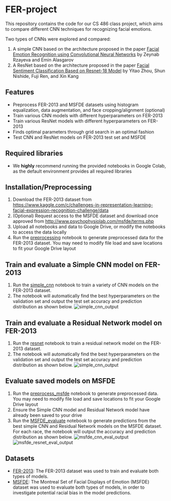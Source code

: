 # FER-project

This repository contains the code for our CS 486 class project, which aims to compare different CNN techniques for recognizing facial emotions. 

Two types of CNNs were explored and compared:
1. A simple CNN based on the architecture proposed in the paper [Facial Emotion Recognition using Convolutional Neural Networks](https://ieeexplore-ieee-org.proxy.lib.uwaterloo.ca/abstract/document/8981757) by Zeynab Rzayeva and Emin Alasgarov
2. A ResNet based on the architecture proposed in the paper [Facial Sentiment Classification Based on Resnet-18 Model](https://ieeexplore-ieee-org.proxy.lib.uwaterloo.ca/stamp/stamp.jsp?tp=&arnumber=8990979&tag=1) by Yitao Zhou, Shun Nishide, Fuji Ren, and Xin Kang

## Features
- Preprocess FER-2013 and MSFDE datasets using histogram equalization, data augmentation, and face cropping/alignment (optional)
- Train various CNN models with different hyperparameters on FER-2013
- Train various ResNet models with different hyperparameters on FER-2013
- Finds optimal parameters through grid search in an optimal fashion
- Test CNN and ResNet models on FER-2013 test set and MSFDE

## Required libraries
- We **highly** recommend running the provided notebooks in Google Colab, as the default environment provides all required libraries

## Installation/Preprocessing
1. Download the FER-2013 dataset from https://www.kaggle.com/c/challenges-in-representation-learning-facial-expression-recognition-challenge/data
2. (Optional) Request access to the MSFDE dataset and download once approved from http://www.psychophysiolab.com/msfde/terms.php
3. Upload all notebooks and data to Google Drive, or modify the notebooks to access the data locally
4. Run the [preprocessing](https://github.com/melanieren/FER-project/blob/main/preprocessing.ipynb) notebook to generate preprocessed data for the FER-2013 dataset. You may need to modify file load and save locations to fit your Google Drive layout

## Train and evaluate a Simple CNN model on FER-2013
1. Run the [simple_cnn](https://github.com/melanieren/FER-project/blob/main/simple_CNN.ipynb) notebook to train a variety of CNN models on the FER-2013 dataset.
2. The notebook will automatically find the best hyperparameters on the validation set and output the test set accuracy and prediction distribution as shown below.
![simple_cnn_output](images/simple_CNN_output.jpg?raw=true "Simple CNN Output")

## Train and evaluate a Residual Network model on FER-2013
1. Run the [resnet](https://github.com/melanieren/FER-project/blob/main/resnet.ipynb) notebook to train a residual network model on the FER-2013 dataset.
2. The notebook will automatically find the best hyperparameters on the validation set and output the test set accuracy and prediction distribution as shown below.
![simple_cnn_output](images/simple_CNN_output.jpg?raw=true "Simple CNN Output")

## Evaluate saved models on MSFDE
1. Run the [preprocess_msfde](https://github.com/melanieren/FER-project/blob/main/preprocess_msfde.ipynb) notebook to generate preprocessed data. You may need to modify file load and save locations to fit your Google Drive layout
2. Ensure the Simple CNN model and Residual Network model have already been saved to your drive
3. Run the [MSFDE_evaluate](https://github.com/melanieren/FER-project/blob/main/MSFDE_evaluate.ipynb) notebook to generate predictions from the best simple CNN and Residual Network models on the MSFDE dataset. For each race, the notebook will output the accuracy and prediction distribution as shown below.
![msfde_cnn_eval_output](images/msfde_eval_cnn_output.jpg?raw=true "MSFDE CNN Output")
![msfde_resnet_eval_output](images/msfde_eval_resnet_output.jpg?raw=true "MSFDE Resnet Output")

## Datasets 
- [FER-2013](https://www.kaggle.com/c/challenges-in-representation-learning-facial-expression-recognition-challenge/data): The FER-2013 dataset was used to train and evaluate both types of models. 
- [MSFDE](http://www.psychophysiolab.com/en/download.php): The Montreal Set of Facial Displays of Emotion (MSFDE) dataset was used to evaluate both types of models, in order to investigate potential racial bias in the model predictions. 

